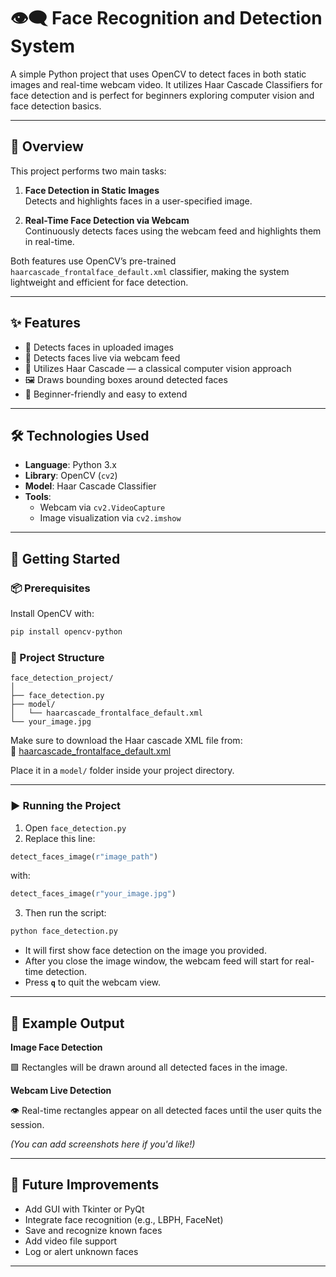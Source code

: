 # 👁️‍🗨️ Face Recognition and Detection System

A simple Python project that uses OpenCV to detect faces in both static images and real-time webcam video. It utilizes Haar Cascade Classifiers for face detection and is perfect for beginners exploring computer vision and face detection basics.

---

## 📖 Overview

This project performs two main tasks:

1. **Face Detection in Static Images**  
   Detects and highlights faces in a user-specified image.

2. **Real-Time Face Detection via Webcam**  
   Continuously detects faces using the webcam feed and highlights them in real-time.

Both features use OpenCV’s pre-trained `haarcascade_frontalface_default.xml` classifier, making the system lightweight and efficient for face detection.

---

## ✨ Features

- 📸 Detects faces in uploaded images  
- 🎥 Detects faces live via webcam feed  
- 🧠 Utilizes Haar Cascade — a classical computer vision approach  
- 🖼️ Draws bounding boxes around detected faces  
- 🧪 Beginner-friendly and easy to extend

---

## 🛠️ Technologies Used

- **Language**: Python 3.x  
- **Library**: OpenCV (`cv2`)  
- **Model**: Haar Cascade Classifier  
- **Tools**:
  - Webcam via `cv2.VideoCapture`
  - Image visualization via `cv2.imshow`

---

## 🚀 Getting Started

### 📦 Prerequisites

Install OpenCV with:

```bash
pip install opencv-python
```

### 📁 Project Structure

```
face_detection_project/
│
├── face_detection.py
├── model/
│   └── haarcascade_frontalface_default.xml
└── your_image.jpg
```

Make sure to download the Haar cascade XML file from:  
🔗 [haarcascade_frontalface_default.xml](https://github.com/opencv/opencv/blob/master/data/haarcascades/haarcascade_frontalface_default.xml)

Place it in a `model/` folder inside your project directory.

---

### ▶️ Running the Project

1. Open `face_detection.py`
2. Replace this line:

```python
detect_faces_image(r"image_path")
```

with:

```python
detect_faces_image(r"your_image.jpg")
```

3. Then run the script:

```bash
python face_detection.py
```

- It will first show face detection on the image you provided.
- After you close the image window, the webcam feed will start for real-time detection.
- Press **`q`** to quit the webcam view.

---

## 📸 Example Output

**Image Face Detection**

🟩 Rectangles will be drawn around all detected faces in the image.

**Webcam Live Detection**

👁️ Real-time rectangles appear on all detected faces until the user quits the session.

*(You can add screenshots here if you'd like!)*

---

## 🔧 Future Improvements

- Add GUI with Tkinter or PyQt
- Integrate face recognition (e.g., LBPH, FaceNet)
- Save and recognize known faces
- Add video file support
- Log or alert unknown faces

---
